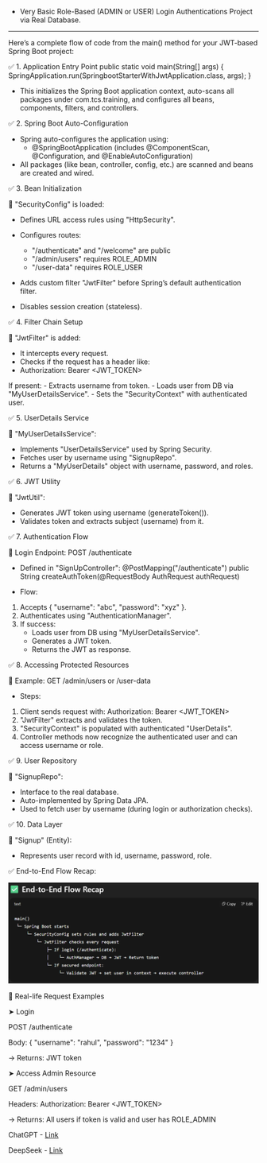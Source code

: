 - Very Basic Role-Based (ADMIN or USER) Login Authentications Project via Real Database.
---------------------------------------------------------------------------------------------
Here’s a complete flow of code from the main() method for your JWT-based Spring Boot project:

✅ 1. Application Entry Point
public static void main(String[] args) {
	SpringApplication.run(SpringbootStarterWithJwtApplication.class, args);
}
- This initializes the Spring Boot application context, auto-scans all packages under com.tcs.training, and configures all beans, components, filters, and controllers.

✅ 2. Spring Boot Auto-Configuration
- Spring auto-configures the application using:
    - @SpringBootApplication (includes @ComponentScan, @Configuration, and @EnableAutoConfiguration)
- All packages (like bean, controller, config, etc.) are scanned and beans are created and wired.

✅ 3. Bean Initialization

🔹 "SecurityConfig" is loaded:
- Defines URL access rules using "HttpSecurity".
- Configures routes:
    - "/authenticate" and "/welcome" are public
    - "/admin/users" requires ROLE_ADMIN
    - "/user-data" requires ROLE_USER

- Adds custom filter "JwtFilter" before Spring’s default authentication filter.
- Disables session creation (stateless).

✅ 4. Filter Chain Setup

🔹 "JwtFilter" is added:
- It intercepts every request.
- Checks if the request has a header like:
- Authorization: Bearer <JWT_TOKEN>

If present:
    - Extracts username from token.
    - Loads user from DB via "MyUserDetailsService".
    - Sets the "SecurityContext" with authenticated user.

✅ 5. UserDetails Service

🔹 "MyUserDetailsService":
- Implements "UserDetailsService" used by Spring Security.
- Fetches user by username using "SignupRepo".
- Returns a "MyUserDetails" object with username, password, and roles.

✅ 6. JWT Utility

🔹 "JwtUtil":
- Generates JWT token using username (generateToken()).
- Validates token and extracts subject (username) from it.

✅ 7. Authentication Flow

🔹 Login Endpoint: POST /authenticate
- Defined in "SignUpController":
@PostMapping("/authenticate")
public String createAuthToken(@RequestBody AuthRequest authRequest)

- Flow:
1. Accepts { "username": "abc", "password": "xyz" }.
2. Authenticates using "AuthenticationManager".
3. If success:
      - Loads user from DB using "MyUserDetailsService".
      - Generates a JWT token.
      - Returns the JWT as response.

✅ 8. Accessing Protected Resources

🔹 Example: GET /admin/users or /user-data

- Steps:
1. Client sends request with:
    Authorization: Bearer <JWT_TOKEN>
2. "JwtFilter" extracts and validates the token.
3. "SecurityContext" is populated with authenticated "UserDetails".
4. Controller methods now recognize the authenticated user and can access username or role.

✅ 9. User Repository

🔹 "SignupRepo":
- Interface to the real database.
- Auto-implemented by Spring Data JPA.
- Used to fetch user by username (during login or authorization checks).

✅ 10. Data Layer

🔹 "Signup" (Entity):
- Represents user record with id, username, password, role.


✅ End-to-End Flow Recap:

![image alt](https://github.com/RahulLodhi12/Basic-SpringBoot-with-JWT-Login-authentication-via-Real-Database/blob/e20621fea94c9c0c31ff5eb7aa6734ae3741aa8a/flow.png)

		  
🔁 Real-life Request Examples

➤ Login

POST /authenticate

Body: { "username": "rahul", "password": "1234" }

→ Returns: JWT token


➤ Access Admin Resource

GET /admin/users

Headers: Authorization: Bearer <JWT_TOKEN>

→ Returns: All users if token is valid and user has ROLE_ADMIN


ChatGPT - [Link](https://chatgpt.com/c/688238d0-6af8-800d-a397-a4ab785ccd12)

DeepSeek - [Link](https://chat.deepseek.com/a/chat/s/66e5d967-3f86-4021-b568-eaf3af1d69ce)



